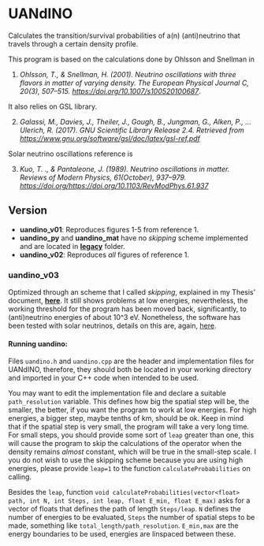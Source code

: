 # UANdINO
Calculates the transition/survival probabilities of a(n) (anti)neutrino that travels through a certain density profile.

This program is based on the calculations done by Ohlsson and Snellman in

1. *Ohlsson, T., & Snellman, H. (2001). Neutrino oscillations with three flavors in matter of varying density. The European Physical Journal C, 20(3), 507–515. https://doi.org/10.1007/s100520100687*.

It also relies on GSL library.

2. *Galassi, M., Davies, J., Theiler, J., Gough, B., Jungman, G., Alken, P., … Ulerich, R. (2017). GNU Scientific Library Release 2.4. Retrieved from https://www.gnu.org/software/gsl/doc/latex/gsl-ref.pdf*

Solar neutrino oscillations reference is

3. *Kuo, T. ., & Pantaleone, J. (1989). Neutrino oscillations in matter. Reviews of Modern Physics, 61(October), 937–979. https://doi.org/https://doi.org/10.1103/RevModPhys.61.937*
## Version

+ **uandino_v01**: Reproduces figures 1-5 from reference 1.
+ **uandino_py** and **uandino_mat** have no *skipping* scheme implemented and are located in [**legacy**](https://github.com/dforero0896/UANdINO/tree/master/legacy) folder.
+ **uandino_v02**: Reproduces *all* figures of reference 1.
### uandino_v03
Optimized through an scheme that I called *skipping*, explained in my Thesis' document, [**here**](https://github.com/dforero0896/Physics_Monograph/blob/master/physics/document/Phys_Thesis_Document.pdf). It still shows problems at low energies, nevertheless, the working threshold for the program has been moved back, significantly, to (anti)neutrino energies of about 10^3 eV. Nonetheless, the software has been tested with solar neutrinos, details on this are, again, [here](https://github.com/dforero0896/Physics_Monograph/blob/master/physics/document/Phys_Thesis_Document.pdf).

#### Running uandino:
Files `uandino.h` and `uandino.cpp` are the header and implementation files for UANdINO, therefore, they should both be located in your working directory and imported in your C++ code when intended to be used.

You may want to edit the implementation file and declare a suitable `path_resolution` variable. This defines how big the spatial step will be, the smaller, the better, if you want the program to work at low energies. For high energies, a bigger step, maybe tenths of km, should be ok. Keep in mind that if the spatial step is very small, the program will take a very long time. For small steps, you should provide some sort of `leap` greater than one, this will cause the program to skip the calculations of the operator when the density remains *almost* constant, which will be true in the small-step scale. I you do not wish to use the skipping scheme because you are using high energies, please provide `leap=1` to the function `calculateProbabilities` on calling.

Besides the `leap`, function ```void calculateProbabilities(vector<float> path, int N, int Steps, int leap, float E_min, float E_max)``` asks for a vector of floats that defines the path of length `Steps/leap`. `N` defines the number of energies to be evaluated, `Steps` the number of spatial steps to be made, something like  `total_length/path_resolution`. `E_min,max` are the energy boundaries to be used, energies are linspaced between these.
